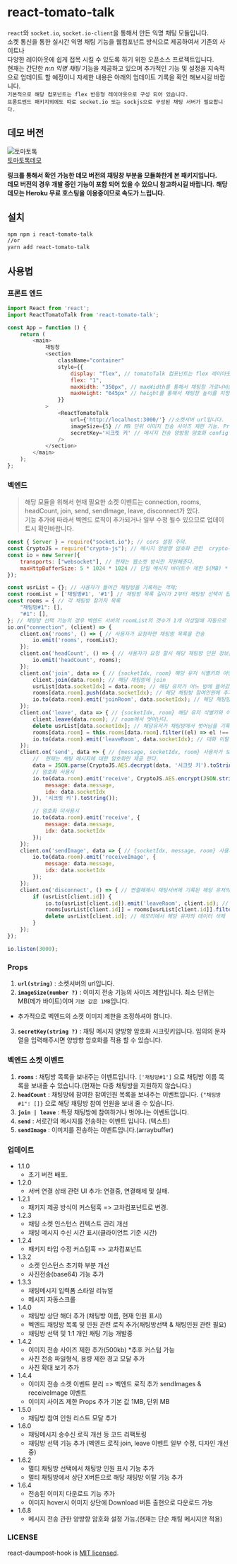 # react-tomato-talk

`react`와 `socket.io`, `socket.io-client`을 통해서 만든 익명 채팅 모듈입니다.  
소켓 통신을 통한 실시간 익명 채팅 기능을 웹컴포넌트 방식으로 제공하여서 기존의 사이트나  
다양한 레이아웃에 쉽게 접목 시킬 수 있도록 하기 위한 오픈소스 프로젝트입니다.  
현재는 간단한 *n:n 익명 채팅* 기능을 제공하고 있으며 추가적인 기능 및 설정을 지속적으로 업데이트 할 예정이니 자세한 내용은 아래의 업데이트 기록을 확인 해보시길 바랍니다.  
``기본적으로 해당 컴포넌트는 flex 반응형 레이아웃으로 구성 되어 있습니다.``  
``프론트엔드 패키지외에도 따로 socket.io 또는 sockjs으로 구성된 채팅 서버가 필요합니다.``  

## 데모 버전

![토마토톡](./assets/chat.gif)  
[토마토톡데모](https://yoonjonglyu.github.io/webChat/)

**링크를 통해서 확인 가능한 데모 버전의 채팅창 부분을 모듈화한게 본 패키지입니다.**  
**데모 버전의 경우 개발 중인 기능이 포함 되어 있을 수 있으니 참고하시길 바랍니다.**
**해당 데모는 Heroku 무료 호스팅을 이용중이므로 속도가 느립니다.**

## 설치

```bash
npm npm i react-tomato-talk
//or
yarn add react-tomato-talk
```

## 사용법

### 프론트 엔드

```js
import React from 'react';
import ReactTomatoTalk from 'react-tomato-talk';

const App = function () {
    return (
        <main>
            채팅창
            <section
                className="container"
                style={{
                    display: "flex", // tomatoTalk 컴포넌트는 flex 레이아웃으로 이루어져 있습니다.
                    flex: "1",
                    maxWidth: "350px", // maxWidth를 통해서 채팅창 가로너비를 반응형으로 지정해줄 수 있습니다.
                    maxHeight: "645px" // height를 통해서 채팅창 높이를 지정해줄 수 있습니다.
                }}
            >
                <ReactTomatoTalk
                    url={'http://localhost:3000/'} //소켓서버 url입니다.
                    imageSize={5} // MB 단위 이미지 전송 사이즈 제한 기능. Props 안할 경우 기본값은 1MB다.
                    secretKey='시크릿 키' // 메시지 전송 양방향 암호화 config 미입력시 암호화하지 않는다.
                />
            </section>
        </main>
    );
};
```

### 벡엔드

>  
> 해당 모듈을 위해서 현재 필요한 소켓 이벤트는 connection, rooms, headCount, join, send, sendImage, leave, disconnect가 있다.  
> 기능 추가에 따라서 벡엔드 로직이 추가되거나 일부 수정 될수 있으므로 업데이트시 확인바랍니다.  
> 

```js
const { Server } = require("socket.io"); // cors 설정 주의.
const CryptoJS = require("crypto-js"); // 메시지 양방향 암호화 관련  crypto-js 적용
const io = new Server({
    transports: ["websocket"], // 현재는 웹소켓 방식만 지원해준다.
    maxHttpBufferSize: 5 * 1024 * 1024 // 단일 메시지 바이트수 제한 5(MB) * 1024 * 1024 = MB
});

const usrList = {}; // 사용자가 들어간 채팅방을 기록하는 객체;
const roomList = ['채팅방#1', '#1'] // 채팅방 목록 길이가 2부터 채팅방 선택이 됩니다.
const rooms = { // 각 채팅방 참가자 목록
    "채팅방#1": [],
    "#1": [],
}; // 채팅방 선택 기능의 경우 벡엔드 서버의 roomList의 갯수가 1개 이상일때 자동으로 활성화 됩니다.
io.on("connection", (client) => {
    client.on('rooms', () => { // 사용자가 요청하면 채팅방 목록을 전송
        io.emit('rooms', roomList);
    });
    client.on('headCount', () => { // 사용자가 요청 할시 해당 채팅방 인원 정보를 전송
        io.emit('headCount', rooms);
    });
    client.on('join', data => { // {socketIdx, room} 해당 유저 식별키와 어떤 방에 갈지를 받는다.
        client.join(data.room); // 해당 채팅방에 join
        usrList[data.socketIdx] = data.room; // 해당 유저가 어느 방에 들어갔는지 기록
        rooms[data.room].push(data.socketIdx); // 해당 채팅방 참여인원에 추가
        io.to(data.room).emit('joinRoom', data.socketIdx); // 해당 채팅방에 대화참여 메시지 전송
    });
    client.on('leave', data => { // {socketIdx, room} 해당 유저 식별키와 어떤 방에서 나올지를 받는다.
        client.leave(data.room); // room에서 벗어난다.
        delete usrList[data.socketIdx]; // 해당유저가 채팅방에서 벗어남을 기록
        rooms[data.room] = this.rooms[data.room].filter((el) => el !== data.socketIdx); // 해당 채팅방 참여 인원에서 제거
        io.to(data.room).emit('leaveRoom', data.socketIdx); // 대화 이탈 메시지 전송
    });
    client.on('send', data => { // {message, socketIdx, room} 사용자가 보낸 메시지를 받아서 해당 채팅방에 전송
        //  현재는 채팅 메시지에 대한 암호화만 제공 한다.
        data = JSON.parse(CryptoJS.AES.decrypt(data, '시크릿 키').toString(CryptoJS.enc.Utf8)); // 양방향 암호화 사용시 처리
        // 암호화 사용시
        io.to(data.room).emit('receive', CryptoJS.AES.encrypt(JSON.stringify({
            message: data.message,
            idx: data.socketIdx
        }), '시크릿 키').toString());

        // 암호화 미사용시
        io.to(data.room).emit('receive', {
            message: data.message,
            idx: data.socketIdx
        });
    });
    client.on('sendImage', data => { // {socketIdx, message, room} 사용자가 전송한 이미지를 받아서 해당 채팅방에 전송 
        io.to(data.room).emit('receiveImage', {
            message: data.message,
            idx: data.socketIdx
        });
    });
    client.on('disconnect', () => { // 연결해제시 채팅서버에 기록된 해당 유저의 채팅방에 이탈 메시지 전송
        if (usrList[client.id]) {
            io.to(usrList[client.id]).emit('leaveRoom', client.id); // 대화이탈에 대한 메시지 전송
            rooms[usrList[client.id]] = rooms[usrList[client.id]].filter((el) => el !== client.id); // 해당 채팅방 참여 인원에서 제거
            delete usrList[client.id]; // 메모리에서 해당 유저의 데이터 삭제
        }
    });
});

io.listen(3000);
```

### Props

1. **`url(string)`** : 소켓서버의 url입니다.  
2. **`imageSize(number ?)`** : 이미지 전송 기능의 사이즈 제한입니다. 최소 단위는 MB(메가 바이트)이며 `기본 값은 1MB`입니다.    
* 추가적으로 벡엔드의 소켓 이미지 제한을 조정하셔야 합니다.  
3. **`secretKey(string ?)`** : 채팅 메시지 양방향 암호화 시크릿키입니다. 임의의 문자열을 입력해주시면 양방향 암호화를 적용 할 수 있습니다.


### 벡엔드 소켓 이벤트

1. **`rooms`** : 채팅방 목록을 보내주는 이벤트입니다. `['채팅방#1']` 으로 채팅방 이름 목록을 보내줄 수 있습니다.(현재는 다중 채팅방을 지원하지 않습니다.)  
2. **`headCount`** : 채팅방에 참여한 참여인원 목록을 보내주는 이벤트입니다. `{"채팅방#1": []}` 으로 해당 채팅방 참여 인원을 보내 줄 수 있습니다.  
3. **`join | leave`** : 특정 채팅방에 참여하거나 벗어나는 이벤트입니다.  
4. **`send`** : 서로간의 메시지를 전송하는 이벤트 입니다. (텍스트)  
5. **`sendImage`** : 이미지를 전송하는 이벤트입니다.(arraybuffer)  
  
### 업데이트
- 1.1.0
  - 초기 버전 배포.
- 1.2.0
  - 서버 연결 상태 관련 UI 추가: 연결중, 연결해제 및 실패.
- 1.2.1
  -  패키지 제공 방식이 커스텀훅 => 고차컴포넌트로 변경.
- 1.2.3
  - 채팅 소켓 인스턴스 컨텍스트 관리 개선
  - 채팅 메시지 수신 시간 표시(클라이언트 기준 시간)
- 1.2.4
  - 패키지 타입 수정 커스텀훅 => 고차컴포넌트
- 1.3.2
  - 소켓 인스턴스 초기화 부분 개선
  - 사진전송(base64) 기능 추가
- 1.3.3
  - 채팅메시지 입력폼 스타일 리뉴얼
  - 메시지 자동스크롤
- 1.4.0
  - 채팅방 상단 해더 추가 (채팅방 이름, 현재 인원 표시)
  - 벡엔드 채팅방 목록 및 인원 관련 로직 추가(채팅방선택 & 채팅인원 관련 필요)
  - 채팅방 선택 및 1:1 개인 채팅 기능 개발중
- 1.4.2
  - 이미지 전송 사이즈 제한 추가(500kb) *추후 커스텀 가능
  - 사진 전송 파일형식, 용량 제한 경고 모달 추가
  - 사진 확대 보기 추가
- 1.4.4
  - 이미지 전송 소켓 이벤트 분리 => 벡엔드 로직 추가 sendImages & receiveImage 이벤트
  - 이미지 사이즈 제한 Props 추가 기본 값 1MB, 단위 MB
- 1.5.0
  - 채팅방 참여 인원 리스트 모달 추가
- 1.6.0
  - 채팅메시지 송수신 로직 개선 등 코드 리팩토링
  - 채팅방 선택 기능 추가 (벡엔드 로직 join, leave 이벤트 일부 수정, 디자인 개선중)
- 1.6.2
  - 멀티 채팅방 선택에서 채팅방 인원 표시 기능 추가
  - 멀티 채팅방에서 상단 X버튼으로 해당 채팅방 이탈 기능 추가
- 1.6.4
  - 전송된 이미지 다운로드 기능 추가
  - 이미지 hover시 이미지 상단에 Download 버튼 출현으로 다운로드 가능
- 1.6.8
  - 메시지 전송 관한 양방향 암호화 설정 가능.(현재는 단순 채팅 메시지만 적용)  

### LICENSE

react-daumpost-hook is [MIT licensed](./LICENSE).